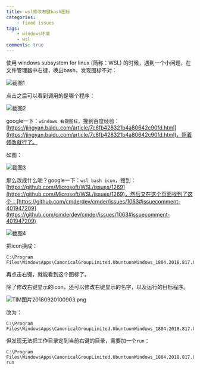 ```yaml
---
title: wsl修改右键bash图标
categories: 
	- fixed issues
tags:
	- windows环境
	- wsl
comments: true
---
```


使用 windows subsystem for linux (简称：WSL) 的时候，遇到一个小问题，在文件管理器中右键，唤出bash，发现图标不对：

![截图1](https://i.loli.net/2018/09/19/5ba25208ca7de.png)

<!-- more -->

点击之后可以看到调用的是哪个程序：

![截图2](https://i.loli.net/2018/09/19/5ba254dbe66ea.png)

google一下：`windows 右键图标`，搜到百度经验：[https://jingyan.baidu.com/article/7c6fb428321b4a80642c90fd.html](https://jingyan.baidu.com/article/7c6fb428321b4a80642c90fd.html)，照着修改就行了。

如图：

![截图3](https://i.loli.net/2018/09/19/5ba255cbd964f.png)

那么改成什么呢？google一下：`wsl bash icon`，搜到：[https://github.com/Microsoft/WSL/issues/1269](https://github.com/Microsoft/WSL/issues/1269)，然后又在这个页面找到了这个：[https://github.com/cmderdev/cmder/issues/1063#issuecomment-401947209](https://github.com/cmderdev/cmder/issues/1063#issuecomment-401947209)

![截图4](https://i.loli.net/2018/09/20/5ba2ffde07591.png)

把icon换成：

```
C:\Program Files\WindowsApps\CanonicalGroupLimited.UbuntuonWindows_1804.2018.817.0_x64__79rhkp1fndgsc\ubuntu.exe 
```

再点击右键，就能看到这个图标了。

除了修改右键显示的icon，还可以修改右键显示的名字，以及运行的目标程序。

![TIM图片20180920100903.png](https://i.loli.net/2018/09/20/5ba301516885f.png)

改为：

```
C:\Program Files\WindowsApps\CanonicalGroupLimited.UbuntuonWindows_1804.2018.817.0_x64__79rhkp1fndgsc\ubuntu.exe
```

但发现无法把工作目录定到当前右键的目录，需要加一个`run`：

```
C:\Program Files\WindowsApps\CanonicalGroupLimited.UbuntuonWindows_1804.2018.817.0_x64__79rhkp1fndgsc\ubuntu.exe run
```


